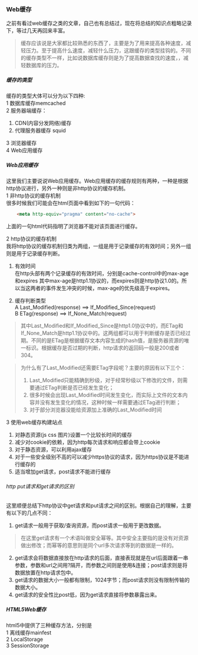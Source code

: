 ### Web缓存
之前有看过web缓存之类的文章，自己也有总结过，现在将总结的知识点粗略记录下，等过几天再回来丰富。  

> 缓存应该说是大家都比较熟悉的东西了，主要是为了用来提高各种速度，减轻压力。至于提高什么速度，减轻什么压力，这跟缓存的类型挂钩的。不同的缓存类型不一样，比如说数据库缓存则是为了提高数据查找的速度，，减轻数据库的压力。

##### 缓存的类型
缓存的类型大体可以分为以下四种:  
1 数据库缓存memcached  
2 服务器端缓存：  
  1) CDN(内容分发网络)缓存  
  2) 代理服务器缓存 squid  
  
3 浏览器缓存  
4 Web应用缓存  
  
##### Web应用缓存
这里我们主要说说Web应用缓存。Web应用缓存的缓存规则有两种，一种是根据http协议进行，另外一种则是非http协议的缓存机制。  
1 非http协议的缓存机制  
很多时候我们可能会在html页面中看到如下的一句代码：  
```HTML
	<meta http-equiv="pragma" content="no-cache">
```
上面的一句html代码指明了浏览器不能对该页面进行缓存。  

2 http协议的缓存机制  
我将http协议的缓存机制归类为两组，一组是用于记录缓存的有效时间；另外一组则是用于记录缓存判断。  
1) 有效时间   
在http头部有两个记录缓存的有效时间，分别是cache-control中的max-age和expires
其中max-age是http1.1协议的，而expires则是http协议1.0的。所以当这两者的事件发生冲突的时候，max-age的优先级高于expires。  

2) 缓存判断类型  
A Last_Modified(response) ==> If_Modified_Since(request)  
B ETag(response) ==> If_None_Match(request)  
> 其中Last_Modified和If_Modified_Since是http1.0协议中的，而ETag和If_None_Match是http1.1协议中的。这两组都可以用于判断缓存是否已经过期。不同的是ETag是根据缓存文本内容生成的hash值，是服务器资源的唯一标识。根据缓存是否过期的判断，http请求的返回码一般是200或者304。  

> 为什么有了Last_Modified还需要ETag字段呢？主要的原因有以下三个：  
> 1) Last_Modified只能精确到秒级，对于经常秒级以下修改的文件，则需要通过ETag判断是否已经发生变化；  
> 2) 很多时候会出现Last_Modified时间发生变化，而实际上文件的文本内容并没有发生变化的情况，这种时候一样需要通过ETag进行判断；  
> 3) 对于部分浏览器没能给资源加上准确的Last_Modified时间   

3 使用web缓存构建站点  
1) 对静态资源(js css 图片)设置一个比较长时间的缓存  
2) 减少对cookie的依赖，因为http每次请求和响应都会带上cookie  
3) 对于静态资源，可以利用ajax缓存  
4) 对于一些安全级别不高的可以减少https协议的请求，因为https协议是不能进行缓存的  
5) 适当增加get请求，post请求不能进行缓存  

###### http put请求和get请求的区别
这里顺便总结下http协议中get请求和put请求之间的区别。根据自己的理解，主要有以下的几点不同：  
1) get请求一般用于获取/查询资源，而post请求一般用于更改数据。  
> 在这里get请求有一个术语叫做安全幂等。其中安全主要指的是没有对资源做出修改；而幂等的意思则是同个url多次请求等到的数据是一样的。  

2) get请求会将数据直接放在http请求的后面，直接表现就是在url后面跟着一串参数，参数和url之间用?隔开，而参数之间则是使用&连接；post请求则是将数据放置在http请求包中。    
3) get请求的数据大小一般都有限制，1024字节；而post请求则没有限制传输的数据大小。  
4) get请求的安全性比post低，因为get请求直接将参数暴露出来。  

##### HTML5Web缓存
html5中提供了三种缓存方法，分别是  
1 离线缓存mainfest  
2 LocalStorage  
3 SessionStorage  

